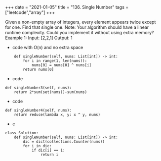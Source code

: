 +++
date = "2021-01-05"
title = "136. Single Number"
tags = ["leetcode","array"]
+++

Given a non-empty array of integers, every element appears twice except for one. Find that single one.
Note:
Your algorithm should have a linear runtime complexity. Could you implement it without using extra memory?
Example 1:
Input: [2,2,1] Output: 1

- code  with O(n) and no extra space
```class Solution:
    def singleNumber(self, nums: List[int]) -> int:
        for i in range(1, len(nums)):
            nums[0] = nums[0] ^ nums[i]
        return nums[0]
```
- code
```
def singleNumber3(self, nums):
    return 2*sum(set(nums))-sum(nums)
```
- code
```
def singleNumber4(self, nums):
    return reduce(lambda x, y: x ^ y, nums)
```
- c
```
class Solution:
    def singleNumber(self, nums: List[int]) -> int:
        dic = dict(collections.Counter(nums))
        for i in dic:
            if dic[i] == 1:
                return i
```

